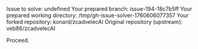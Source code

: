 Issue to solve: undefined
Your prepared branch: issue-194-18c7b5ff
Your prepared working directory: /tmp/gh-issue-solver-1760606077357
Your forked repository: konard/zcadvelecAI
Original repository (upstream): veb86/zcadvelecAI

Proceed.